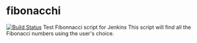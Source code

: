 # fibonacchi
[![Build Status](http://ec2-52-57-79-157.eu-central-1.compute.amazonaws.com/buildStatus/icon?job=pipeline-jenkins-fibonacci-challange)](http://ec2-52-57-79-157.eu-central-1.compute.amazonaws.com/job/pipeline-jenkins-fibonacci-challange/)
Test Fibonnacci script for Jenkins
This script will find all the Fibonacci numbers using the user's choice.
